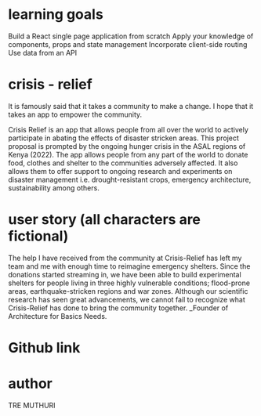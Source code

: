 # learning goals

Build a React single page application from scratch
Apply your knowledge of components, props and state management
Incorporate client-side routing
Use data from an API

# crisis - relief

It is famously said that it takes a community to make a change. I hope that it takes an app to empower the community.

Crisis Relief is an app that allows people from all over the world to actively participate in abating the effects of disaster stricken areas. This project proposal is prompted by the ongoing hunger crisis in the ASAL regions of Kenya (2022). The app allows people from any part of the world to donate food, clothes and shelter to the communities adversely affected. It also allows them to offer support to ongoing research and experiments on disaster management i.e. drought-resistant crops, emergency architecture, sustainability among others.

# user story (all characters are fictional)

The help I have received from the community at Crisis-Relief has left my team and me with enough time to reimagine emergency shelters. Since the donations started streaming in, we have been able to build experimental shelters for people living in three highly vulnerable conditions; flood-prone areas, earthquake-stricken regions and war zones. Although our scientific research has seen great advancements, we cannot fail to recognize what Crisis-Relief has done to bring the community together.
_Founder of Architecture for Basics Needs.

# Github link

# author

TRE MUTHURI